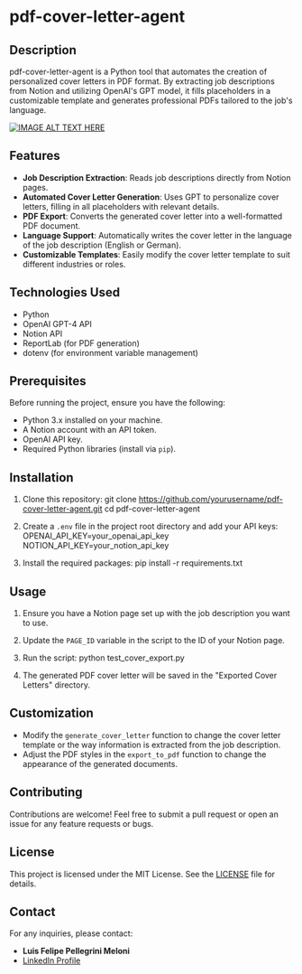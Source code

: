 # pdf-cover-letter-agent

## Description

pdf-cover-letter-agent is a Python tool that automates the creation of personalized cover letters in PDF format. By extracting job descriptions from Notion and utilizing OpenAI's GPT model, it fills placeholders in a customizable template and generates professional PDFs tailored to the job's language.

[![IMAGE ALT TEXT HERE](https://img.youtube.com/vi/mxALWQWPnX0/0.jpg)](https://www.youtube.com/watch?v=mxALWQWPnX0)

## Features

- **Job Description Extraction**: Reads job descriptions directly from Notion pages.
- **Automated Cover Letter Generation**: Uses GPT to personalize cover letters, filling in all placeholders with relevant details.
- **PDF Export**: Converts the generated cover letter into a well-formatted PDF document.
- **Language Support**: Automatically writes the cover letter in the language of the job description (English or German).
- **Customizable Templates**: Easily modify the cover letter template to suit different industries or roles.

## Technologies Used

- Python
- OpenAI GPT-4 API
- Notion API
- ReportLab (for PDF generation)
- dotenv (for environment variable management)

## Prerequisites

Before running the project, ensure you have the following:

- Python 3.x installed on your machine.
- A Notion account with an API token.
- OpenAI API key.
- Required Python libraries (install via `pip`).

## Installation

1. Clone this repository:
    git clone <https://github.com/yourusername/pdf-cover-letter-agent.git>
    cd pdf-cover-letter-agent

2. Create a `.env` file in the project root directory and add your API keys:
    OPENAI_API_KEY=your_openai_api_key
    NOTION_API_KEY=your_notion_api_key

3. Install the required packages:
    pip install -r requirements.txt

## Usage

1. Ensure you have a Notion page set up with the job description you want to use.
2. Update the `PAGE_ID` variable in the script to the ID of your Notion page.
3. Run the script:
    python test_cover_export.py

4. The generated PDF cover letter will be saved in the "Exported Cover Letters" directory.

## Customization

- Modify the `generate_cover_letter` function to change the cover letter template or the way information is extracted from the job description.
- Adjust the PDF styles in the `export_to_pdf` function to change the appearance of the generated documents.

## Contributing

Contributions are welcome! Feel free to submit a pull request or open an issue for any feature requests or bugs.

## License

This project is licensed under the MIT License. See the [LICENSE](LICENSE) file for details.

## Contact

For any inquiries, please contact:

- **Luis Felipe Pellegrini Meloni**
- [LinkedIn Profile](https://www.linkedin.com/in/lfpmeloni/)
